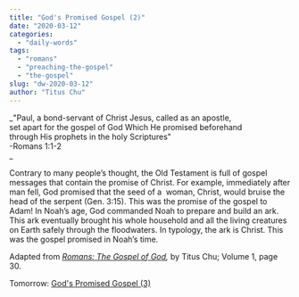 ```yaml
---
title: "God's Promised Gospel (2)"
date: "2020-03-12"
categories: 
  - "daily-words"
tags: 
  - "romans"
  - "preaching-the-gospel"
  - "the-gospel"
slug: "dw-2020-03-12"
author: "Titus Chu"
---
```


_"Paul, a bond-servant of Christ Jesus, called as an apostle,  
set apart for the gospel of God Which He promised beforehand  
through His prophets in the holy Scriptures"  
\-Romans 1:1-2  
_

Contrary to many people’s thought, the Old Testament is full of gospel messages that contain the promise of Christ. For example, immediately after man fell, God promised that the seed of a  woman, Christ, would bruise the head of the serpent (Gen. 3:15). This was the promise of the gospel to Adam! In Noah’s age, God commanded Noah to prepare and build an ark. This ark eventually brought his whole household and all the living creatures on Earth safely through the floodwaters. In typology, the ark is Christ. This was the gospel promised in Noah’s time.

Adapted from _[Romans: The Gospel of God](/book-romans),_ by Titus Chu; Volume 1, page 30.

Tomorrow: [God's Promised Gospel (3)](/dw-2020-03-13)
